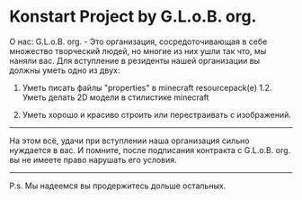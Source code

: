 # Konstart Project by G.L.o.B. org.
О нас:
G.L.o.B. org. - Это организация, сосредоточивающая в себе множество творческий людей, но многие из них ушли так что, мы наняли вас. Для вступление в резиденты нашей организации вы должны уметь одно из двух:
1. Уметь писать файлы "properties" в minecraft resourcepack(е)
1.2. Уметь делать 2D модели в стилистике minecraft

2. Уметь хорошо и красиво строить или перестраивать с изображений.
-------------------------------------------------------------------------------------------

На этом всё, удачи при вступлении наша организация сильно нуждается в вас. И помните, после подписания контракта с G.L.o.B. org. вы не имеете право нарушать его условия.

-------------------------------------------------------------------------------------------
P.s. Мы надеемся вы продержитесь дольше остальных.
